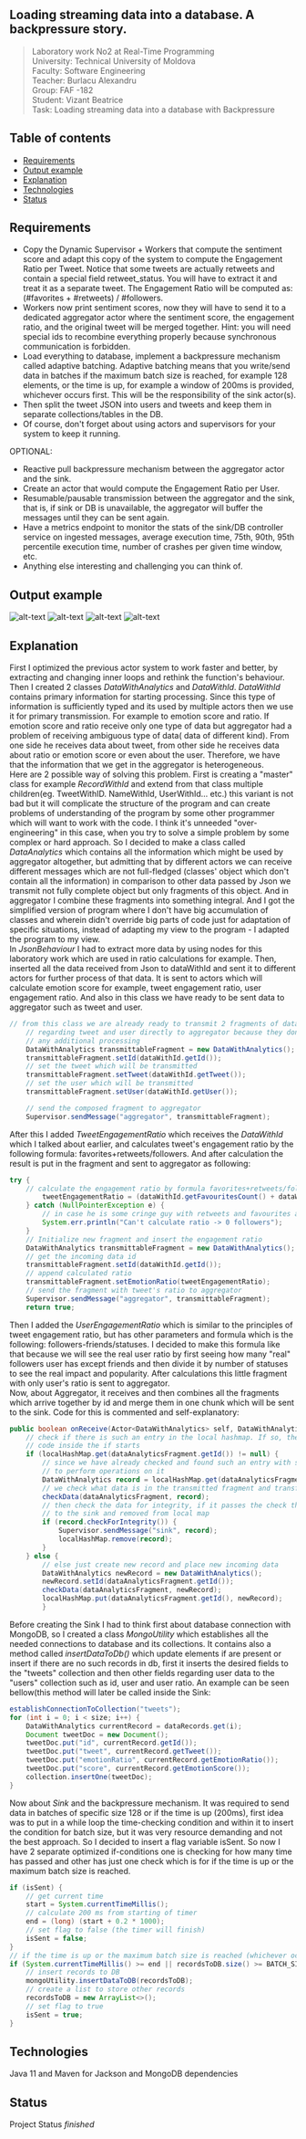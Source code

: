 ## Loading streaming data into a database. A backpressure story.

> Laboratory work No2 at Real-Time Programming  
> University: Technical University of Moldova  
> Faculty: Software Engineering  
> Teacher: Burlacu Alexandru  
> Group: FAF -182  
> Student: Vizant Beatrice  
> Task: Loading streaming data into a database with Backpressure  

## Table of contents
- [Requirements](#requirements)
- [Output example](#output-example)
- [Explanation](#explanation)
- [Technologies](#technologies)
- [Status](#status)

## Requirements
* Copy the Dynamic Supervisor + Workers that compute the sentiment score and adapt this copy of the system to compute the Engagement Ratio per Tweet. Notice that some tweets are actually retweets and contain a special field retweet_status. You will have to extract it and treat it as a separate tweet. The Engagement Ratio will be computed as: (#favorites + #retweets) / #followers.
* Workers now print sentiment scores, now they will have to send it to a dedicated aggregator actor where the sentiment score, the engagement ratio, and the original tweet will be merged together. Hint: you will need special ids to recombine everything properly because synchronous communication is forbidden.  
* Load everything to database, implement a backpressure mechanism called adaptive batching​​. Adaptive batching means that you write/send data in batches if the maximum batch size is reached, for example 128 elements, or the time is up, for example a window of 200ms is provided, whichever occurs first. This will be the responsibility of the sink actor(s).  
* Then split the tweet JSON into users and tweets and keep them in separate collections/tables in the DB.  
* Of course, don't forget about using actors and supervisors for your system to keep it running.

OPTIONAL:  
* Reactive pull backpressure mechanism between the aggregator actor and the sink.  
* Create an actor that would compute the Engagement Ratio per User.  
* Resumable/pausable transmission between the aggregator and the sink, that is, if sink or DB is unavailable, the aggregator will buffer the messages until they can be sent again.  
* Have a metrics endpoint to monitor the stats of the sink/DB controller service on ingested messages, average execution time, 75th, 90th, 95th percentile execution time, number of crashes per given time window, etc.  
* Anything else interesting and challenging you can think of.  

## Output example
![alt-text](https://github.com/DivineBee/Actor_Backpressure/blob/master/src/main/resources/lab2giff.gif?raw=true)
![alt-text](https://github.com/DivineBee/Actor_Backpressure/blob/master/src/main/resources/lab2.JPG?raw=true)
![alt-text](https://github.com/DivineBee/Actor_Backpressure/blob/master/src/main/resources/lab2tweets.JPG?raw=true)
![alt-text](https://github.com/DivineBee/Actor_Backpressure/blob/master/src/main/resources/lab2users.JPG?raw=true)

## Explanation
First I optimized the previous actor system to work faster and better, by extracting and changing inner loops and rethink the function's behaviour. Then I created 2 classes _DataWithAnalytics_ and _DataWithId_. _DataWithId_ contains primary information for starting processing. Since this type of information is sufficiently typed and its used by multiple actors then we use it for primary transmission. For example to emotion score and ratio. If emotion score and ratio receive only one type of data but aggregator had a problem of receiving ambiguous type of data( data of different kind). From one side he receives data about tweet, from other side he receives data about ratio or emotion score or even about the user. Therefore, we have that the information that we get in the aggregator is heterogeneous.  
Here are 2 possible way of solving this problem. First is creating a "master" class for example _RecordWithId_ and extend from that class multiple children(eg. TweetWithID. NameWithId, UserWithId... etc.) this variant is not bad but it will complicate the structure of the program and can create problems of understanding of the program by some other programmer which will want to work with the code. I think it's unneeded "over-engineering" in this case, when you try to solve a simple problem by some complex or hard approach. So I decided to make a class called _DataAnalytics_ which contains all the information which might be used by aggregator altogether, but admitting that by different actors we can receive different messages which are not full-fledged (classes' object which don't contain all the information) in comparison to other data passed by Json we transmit not fully complete object but only fragments of this object. And in aggregator I combine these fragments into something integral. And I got the simplified version of program where I don't have big accumulation of classes and wherein didn't override big parts of code just for adaptation of specific situations, instead of adapting my view to the program - I adapted the program to my view.  
In _JsonBehaviour_ I had to extract more data by using nodes for this laboratory work which are used in ratio calculations for example. Then, inserted all the data received from Json to dataWithId and sent it to different actors for further process of that data. It is sent to actors which will calculate emotion score for example, tweet engagement ratio, user engagement ratio. And also in this class we have ready to be sent data to aggregator such as tweet and user.  
```java
// from this class we are already ready to transmit 2 fragments of data
    // regarding tweet and user directly to aggregator because they don't need
    // any additional processing
    DataWithAnalytics transmittableFragment = new DataWithAnalytics();
    transmittableFragment.setId(dataWithId.getId());
    // set the tweet which will be transmitted
    transmittableFragment.setTweet(dataWithId.getTweet());
    // set the user which will be transmitted
    transmittableFragment.setUser(dataWithId.getUser());

    // send the composed fragment to aggregator
    Supervisor.sendMessage("aggregator", transmittableFragment);
``` 
After this I added _TweetEngagementRatio_ which receives the _DataWithId_ which I talked about earlier, and calculates tweet's engagement ratio by the following formula: favorites+retweets/followers. And after calculation the result is put in the fragment and sent to aggregator as following:  
```java
try {
    // calculate the engagement ratio by formula favorites+retweets/followers
        tweetEngagementRatio = (dataWithId.getFavouritesCount() + dataWithId.getRetweetsCount()) / dataWithId.getRetweetFollowersCount();
    } catch (NullPointerException e) {
        // in case he is some cringe guy with retweets and favourites and nobody want to follow him.
        System.err.println("Can't calculate ratio -> 0 followers");
    }
    // Initialize new fragment and insert the engagement ratio 
    DataWithAnalytics transmittableFragment = new DataWithAnalytics();
    // get the incoming data id
    transmittableFragment.setId(dataWithId.getId());
    // append calculated ratio
    transmittableFragment.setEmotionRatio(tweetEngagementRatio);
    // send the fragment with tweet's ratio to aggregator
    Supervisor.sendMessage("aggregator", transmittableFragment);
    return true;
```
Then I added the _UserEngagementRatio_ which is similar to the principles of tweet engagement ratio, but has other parameters and formula which is the following: followers-friends/statuses. I decided to make this formula like that because we will see the real user ratio by first seeing how many "real" followers user has except friends and then divide it by number of statuses to see the real impact and popularity. After calculations this little fragment with only user's ratio is sent to aggregator.  
Now, about Aggregator, it receives and then combines all the fragments which arrive together by id and merge them in one chunk which will be sent to the sink. Code for this is commented and self-explanatory:  
```java
public boolean onReceive(Actor<DataWithAnalytics> self, DataWithAnalytics dataAnalyticsFragment) throws Exception {
    // check if there is such an entry in the local hashmap. If so, then the execution of the
    // code inside the if starts
    if (localHashMap.get(dataAnalyticsFragment.getId()) != null) {
        // since we have already checked and found such an entry with such an id in the hashmap, we pull it out
        // to perform operations on it
        DataWithAnalytics record = localHashMap.get(dataAnalyticsFragment.getId());
        // we check what data is in the transmitted fragment and transfer it to this record
        checkData(dataAnalyticsFragment, record);
        // then check the data for integrity, if it passes the check then it can be sent
        // to the sink and removed from local map
        if (record.checkForIntegrity()) {
            Supervisor.sendMessage("sink", record);
            localHashMap.remove(record);
        }
    } else {
        // else just create new record and place new incoming data
        DataWithAnalytics newRecord = new DataWithAnalytics();
        newRecord.setId(dataAnalyticsFragment.getId());
        checkData(dataAnalyticsFragment, newRecord);
        localHashMap.put(dataAnalyticsFragment.getId(), newRecord);
        }
```  
Before creating the Sink I had to think first about database connection with MongoDB, so I created a class _MongoUtility_ which establishes all the needed connections to database and its collections. It contains also a method called _insertDataToDb()_ which update elements if are present or insert if there are no such records in db, first it inserts the desired fields to the "tweets" collection and then other fields regarding user data to the "users" collection such as id, user and user ratio. An example can be seen bellow(this method will later be called inside the Sink:  
```java
establishConnectionToCollection("tweets");
for (int i = 0; i < size; i++) {
    DataWithAnalytics currentRecord = dataRecords.get(i);
    Document tweetDoc = new Document();
    tweetDoc.put("id", currentRecord.getId());
    tweetDoc.put("tweet", currentRecord.getTweet());
    tweetDoc.put("emotionRatio", currentRecord.getEmotionRatio());
    tweetDoc.put("score", currentRecord.getEmotionScore());
    collection.insertOne(tweetDoc);
}
```
Now about _Sink_ and the backpressure mechanism. It was required to send data in batches of specific size 128 or if the time is up (200ms), first idea was to put in a while loop the time-checking condition and within it to insert the condition for batch size, but it was very resource demanding and not the best approach. So I decided to insert a flag variable isSent. So now I have 2 separate optimized if-conditions one is checking for how many time has passed and other has just one check which is for if the time is up or the maximum batch size is reached.  
```java
if (isSent) {
    // get current time
    start = System.currentTimeMillis();
    // calculate 200 ms from starting of timer
    end = (long) (start + 0.2 * 1000);
    // set flag to false (the timer will finish)
    isSent = false;
}
// if the time is up or the maximum batch size is reached (whichever occurs first)
if (System.currentTimeMillis() >= end || recordsToDB.size() >= BATCH_SIZE) {
    // insert records to DB
    mongoUtility.insertDataToDB(recordsToDB);
    // create a list to store other records
    recordsToDB = new ArrayList<>();
    // set flag to true
    isSent = true;
}
```
## Technologies
Java 11 and Maven for Jackson and MongoDB dependencies

## Status
Project Status _finished_
